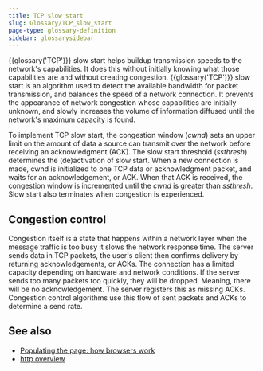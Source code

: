 ```yaml
---
title: TCP slow start
slug: Glossary/TCP_slow_start
page-type: glossary-definition
sidebar: glossarysidebar
---
```


{{glossary('TCP')}} slow start helps buildup transmission speeds to the network's capabilities. It does this without initially knowing what those capabilities are and without creating congestion. {{glossary('TCP')}} slow start is an algorithm used to detect the available bandwidth for packet transmission, and balances the speed of a network connection. It prevents the appearance of network congestion whose capabilities are initially unknown, and slowly increases the volume of information diffused until the network's maximum capacity is found.

To implement TCP slow start, the congestion window (_cwnd_) sets an upper limit on the amount of data a source can transmit over the network before receiving an acknowledgment (ACK). The slow start threshold (_ssthresh_) determines the (de)activation of slow start. When a new connection is made, cwnd is initialized to one TCP data or acknowledgment packet, and waits for an acknowledgement, or ACK. When that ACK is received, the congestion window is incremented until the _cwnd_ is greater than _ssthresh_. Slow start also terminates when congestion is experienced.

## Congestion control

Congestion itself is a state that happens within a network layer when the message traffic is too busy it slows the network response time. The server sends data in TCP packets, the user's client then confirms delivery by returning acknowledgements, or ACKs. The connection has a limited capacity depending on hardware and network conditions. If the server sends too many packets too quickly, they will be dropped. Meaning, there will be no acknowledgement. The server registers this as missing ACKs. Congestion control algorithms use this flow of sent packets and ACKs to determine a send rate.

## See also

- [Populating the page: how browsers work](/en-US/docs/Web/Performance/Guides/How_browsers_work)
- [http overview](/en-US/docs/Web/HTTP/Guides/Overview)
